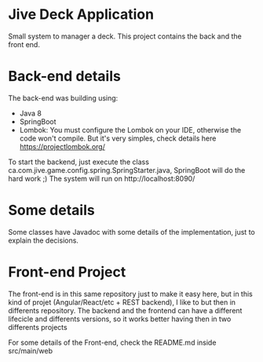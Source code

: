 # Jive Deck Application

Small system to manager a deck. This project contains the back and the front end.

# Back-end details

The back-end was building using:
- Java 8
- SpringBoot
- Lombok: You must configure the Lombok on your IDE, otherwise the code won't compile. But it's very simples, check details here https://projectlombok.org/

To start the backend, just execute the class ca.com.jive.game.config.spring.SpringStarter.java, SpringBoot will do the hard work ;)
The system will run on http://localhost:8090/

# Some details

Some classes have Javadoc with some details of the implementation, just to explain the decisions.


# Front-end Project

The front-end is in this same repository just to make it easy here, but in this kind of projet (Angular/React/etc + REST backend), I like to but then in differents repository. The backend and the frontend can have a different lifecicle and differents versions, so it works better having then in two differents projects

For some details of the Front-end, check the README.md inside src/main/web


